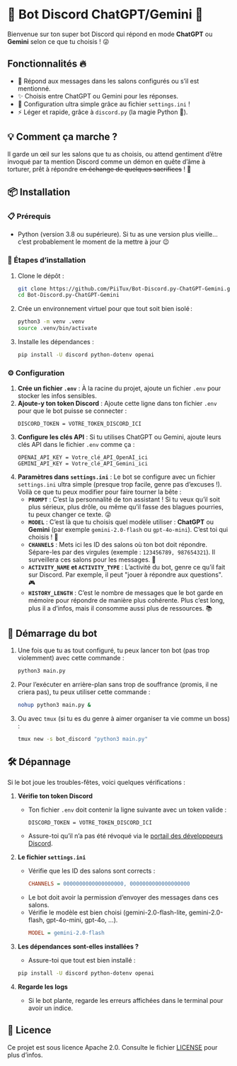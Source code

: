 # 🤖 Bot Discord ChatGPT/Gemini 🧠

Bienvenue sur ton super bot Discord qui répond en mode **ChatGPT** ou **Gemini** selon ce que tu choisis ! 😜

## Fonctionnalités 🔥

- 📩 Répond aux messages dans les salons configurés ou s’il est mentionné.
- ✨ Choisis entre ChatGPT ou Gemini pour les réponses.
- 🔧 Configuration ultra simple grâce au fichier `settings.ini` !
- ⚡ Léger et rapide, grâce à `discord.py` (la magie Python 🐍).

## 💡 Comment ça marche ?

Il garde un œil sur les salons que tu as choisis, ou attend gentiment d’être invoqué par ta mention Discord comme un démon en quête d’âme à torturer, prêt à répondre ~~en échange de quelques sacrifices~~ ! 👹

## 📦 Installation

### 📋 Prérequis
- Python (version 3.8 ou supérieure). Si tu as une version plus vieille… c’est probablement le moment de la mettre à jour 😉

### 🚀 Étapes d’installation

1. Clone le dépôt :
    ```bash
    git clone https://github.com/PiiTux/Bot-Discord.py-ChatGPT-Gemini.git
    cd Bot-Discord.py-ChatGPT-Gemini
    ```

2. Crée un environnement virtuel pour que tout soit bien isolé :
    ```bash
    python3 -m venv .venv
    source .venv/bin/activate
    ```

3. Installe les dépendances :
    ```bash
    pip install -U discord python-dotenv openai
    ```

### ⚙️ Configuration

1. **Crée un fichier `.env`** : À la racine du projet, ajoute un fichier `.env` pour stocker les infos sensibles.
2. **Ajoute-y ton token Discord** : Ajoute cette ligne dans ton fichier `.env` pour que le bot puisse se connecter :
    ```env
    DISCORD_TOKEN = VOTRE_TOKEN_DISCORD_ICI
    ```
3. **Configure les clés API** : Si tu utilises ChatGPT ou Gemini, ajoute leurs clés API dans le fichier `.env` comme ça :
    ```env
    OPENAI_API_KEY = Votre_clé_API_OpenAI_ici
    GEMINI_API_KEY = Votre_clé_API_Gemini_ici
    ```
4. **Paramètres dans `settings.ini`** : Le bot se configure avec un fichier `settings.ini` ultra simple (presque trop facile, genre pas d’excuses !). Voilà ce que tu peux modifier pour faire tourner la bête :
   - **`PROMPT`** : C’est la personnalité de ton assistant ! Si tu veux qu’il soit plus sérieux, plus drôle, ou même qu’il fasse des blagues pourries, tu peux changer ce texte. 😜
   - **`MODEL`** : C’est là que tu choisis quel modèle utiliser : **ChatGPT** ou **Gemini** (par exemple `gemini-2.0-flash` ou `gpt-4o-mini`). C’est toi qui choisis ! 🚀
   - **`CHANNELS`** : Mets ici les ID des salons où ton bot doit répondre. Sépare-les par des virgules (exemple : `123456789, 987654321`). Il surveillera ces salons pour les messages. 📲
   - **`ACTIVITY_NAME` et `ACTIVITY_TYPE`** : L’activité du bot, genre ce qu’il fait sur Discord. Par exemple, il peut "jouer à répondre aux questions". 🎮
   - **`HISTORY_LENGTH`** : C’est le nombre de messages que le bot garde en mémoire pour répondre de manière plus cohérente. Plus c’est long, plus il a d’infos, mais il consomme aussi plus de ressources. 📚

## 🚀 Démarrage du bot

1. Une fois que tu as tout configuré, tu peux lancer ton bot (pas trop violemment) avec cette commande :
    ```bash
    python3 main.py
    ```
2. Pour l’exécuter en arrière-plan sans trop de souffrance (promis, il ne criera pas), tu peux utiliser cette commande :
    ```bash
    nohup python3 main.py &
    ```
3. Ou avec `tmux` (si tu es du genre à aimer organiser ta vie comme un boss) :
    ```bash
    tmux new -s bot_discord "python3 main.py"
    ```

## 🛠️ Dépannage

Si le bot joue les troubles-fêtes, voici quelques vérifications :

1. **Vérifie ton token Discord**
   - Ton fichier `.env` doit contenir la ligne suivante avec un token valide :
     ```
     DISCORD_TOKEN = VOTRE_TOKEN_DISCORD_ICI
     ```
   - Assure-toi qu’il n’a pas été révoqué via le [portail des développeurs Discord](https://discord.com/developers/applications).

2. **Le fichier `settings.ini`**
   - Vérifie que les ID des salons sont corrects :
     ```ini
     CHANNELS = 0000000000000000000, 0000000000000000000
     ```
   - Le bot doit avoir la permission d’envoyer des messages dans ces salons.
   - Vérifie le modèle est bien choisi (gemini-2.0-flash-lite, gemini-2.0-flash, gpt-4o-mini, gpt-4o, ...).
     ```ini
     MODEL = gemini-2.0-flash
     ```

3. **Les dépendances sont-elles installées ?**
   - Assure-toi que tout est bien installé :
    ```bash
    pip install -U discord python-dotenv openai
    ```

4. **Regarde les logs**
   - Si le bot plante, regarde les erreurs affichées dans le terminal pour avoir un indice.

## 📜 Licence

Ce projet est sous licence Apache 2.0. Consulte le fichier [LICENSE](LICENSE) pour plus d’infos.